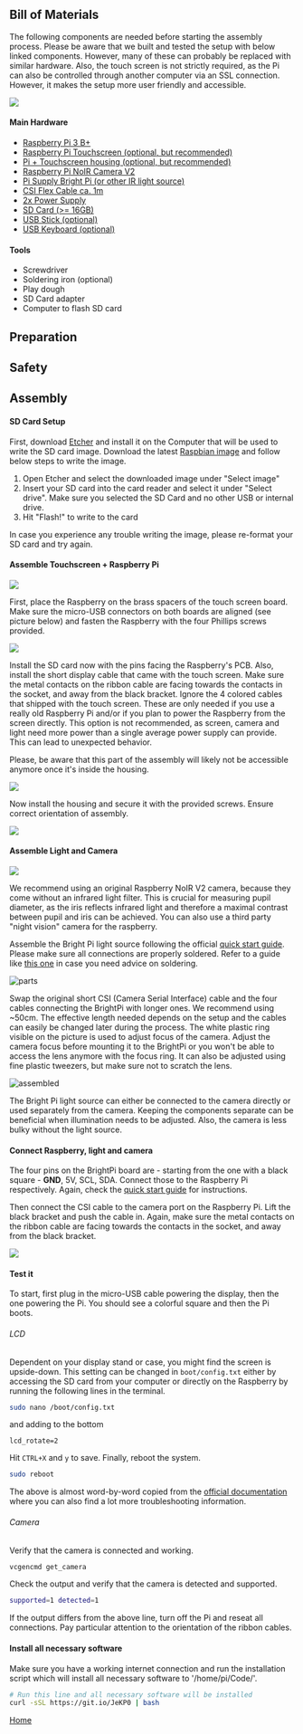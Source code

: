 ## Bill of Materials
The following components are needed before starting the assembly process. Please be aware that we built and tested the setup with below linked components. However, many of these can probably be replaced with similar hardware. Also, the touch screen is not strictly required, as the Pi can also be controlled through another computer via an SSL connection. However, it makes the setup more user friendly and accessible.

![](assets/images/overview_overall.png)

#### Main Hardware
* [Raspberry Pi 3 B+](https://ch.rs-online.com/web/p/entwicklungskits-prozessor-mikrocontroller/1373331/)
* [Raspberry Pi Touchscreen (optional, but recommended)](https://ch.rs-online.com/web/p/entwicklungskits-grafikdisplay/8997466/)
* [Pi + Touchscreen housing (optional, but recommended)](https://ch.rs-online.com/web/p/raspberry-pi-gehause/9064665/)
* [Raspberry Pi NoIR Camera V2](https://ch.rs-online.com/web/p/videomodule/9132673/)
* [Pi Supply Bright Pi (or other IR light source)](https://uk.pi-supply.com/products/bright-pi-bright-white-ir-camera-light-raspberry-pi)
* [CSI Flex Cable ca. 1m](https://www.pi-shop.ch/raspberry-pi-camera-cable-50cm-100cm-200m)
* [2x Power Supply](https://ch.rs-online.com/web/p/ac-dc-adapter/1770223/)
* [SD Card (>= 16GB)](https://ch.rs-online.com/web/p/sd-karten/1249638/)
* [USB Stick (optional)](https://ch.rs-online.com/web/p/usb-sticks/8659155/)
* [USB Keyboard (optional)]()

#### Tools
* Screwdriver
* Soldering iron (optional)
* Play dough
* SD Card adapter
* Computer to flash SD card


## Preparation

## Safety

## Assembly

#### SD Card Setup

First, download [Etcher](https://www.balena.io/etcher/) and install it on the Computer that will be used to write the SD card image. Download the latest  [Raspbian image](https://downloads.raspberrypi.org/raspbian_full_latest) and follow below steps to write the image.

1. Open Etcher and select the downloaded image under "Select image"
2. Insert your SD card into the card reader and select it under "Select drive". Make sure you selected the SD Card and no other USB or internal drive.
3. Hit "Flash!" to write to the card

In case you experience any trouble writing the image, please re-format your SD card and try again.

#### Assemble Touchscreen + Raspberry Pi
![](assets/images/TouchPi_overview.png)

First, place the Raspberry on the brass spacers of the touch screen board. Make sure the micro-USB connectors on both boards are aligned (see picture below) and fasten the Raspberry with the four Phillips screws provided.

![](assets/images/TouchPi_mounted2_annotated.png)

Install the SD card now with the pins facing the Raspberry's PCB. Also, install the short display cable that came with the touch screen. Make sure the metal contacts on the ribbon cable are facing towards the contacts in the socket, and away from the black bracket. Ignore the 4 colored cables that shipped with the touch screen. These are only needed if you use a really old Raspberry Pi and/or if you plan to power the Raspberry from the screen directly. This option is not recommended, as screen, camera and light need more power than a single average power supply can provide. This can lead to unexpected behavior.

Please, be aware that this part of the assembly will likely not be accessible anymore once it's inside the housing.

![](assets/images/TouchPi_Cable_SD_annotated.png)

Now install the housing and secure it with the provided screws. Ensure correct orientation of assembly.

![](assets/images/TouchPi_Case_collage.png)

#### Assemble Light and Camera

![](assets/images/BrightPi_Cam_overview.png)

We recommend using an original Raspberry NoIR V2 camera, because they come without an infrared light filter. This is crucial for measuring pupil diameter, as the iris reflects infrared light and therefore a maximal contrast between pupil and iris can be achieved. You can also use a third party "night vision" camera for the raspberry.

Assemble the Bright Pi light source following the official [quick start guide](https://learn.pi-supply.com/make/bright-pi-quickstart-faq/). Please make sure all connections are properly soldered. Refer to a guide like [this one](https://www.sciencebuddies.org/science-fair-projects/references/how-to-solder#soldering) in case you need advice on soldering.

![parts](assets/images/brightpi_parts.png)

Swap the original short CSI (Camera Serial Interface) cable and the four cables connecting the BrightPi with longer ones. We recommend using ~50cm. The effective length needed depends on the setup and the cables can easily be changed later during the process. The white plastic ring visible on the picture is used to adjust focus of the camera. Adjust the camera focus before mounting it to the BrightPi or you won't be able to access the lens anymore with the focus ring. It can also be adjusted using fine plastic tweezers, but make sure not to scratch the lens.

![assembled](assets/images/brightpi_assembled.png)

The Bright Pi light source can either be connected to the camera directly or used separately from the camera. Keeping the components separate can be beneficial when illumination needs to be adjusted. Also, the camera is less bulky without the light source.

#### Connect Raspberry, light and camera

The four pins on the BrightPi board are - starting from the one with a black square - **GND**, 5V, SCL, SDA. Connect those to the Raspberry Pi respectively. Again, check the [quick start guide](https://learn.pi-supply.com/make/bright-pi-quickstart-faq/) for instructions.

Then connect the CSI cable to the camera port on the Raspberry Pi. Lift the black bracket and push the cable in. Again, make sure the metal contacts on the ribbon cable are facing towards the contacts in the socket, and away from the black bracket.

![](assets/images/CameraPi_Connected.png)

#### Test it

To start, first plug in the micro-USB cable powering the display, then the one powering the Pi. You should see a colorful square and then the Pi boots.

###### LCD

Dependent on your display stand or case, you might find the screen is upside-down. This setting can be changed in `boot/config.txt` either by accessing the SD card from your computer or directly on the Raspberry by running the following lines in the terminal.

```bash
sudo nano /boot/config.txt
```

and adding to the bottom

```
lcd_rotate=2
```

Hit `CTRL+X` and `y` to save. Finally, reboot the system.

```bash
sudo reboot
```

The above is almost word-by-word copied from the [official documentation](https://www.raspberrypi.org/documentation/hardware/display/troubleshooting.md) where you can also find a lot more troubleshooting information.

###### Camera

Verify that the camera is connected and working.

```bash
vcgencmd get_camera
```

Check the output and verify that the camera is detected and supported.

```bash
supported=1 detected=1
```

If the output differs from the above line, turn off the Pi and reseat all connections. Pay particular attention to the orientation of the ribbon cables.

#### Install all necessary software

Make sure you have a working internet connection and run the installation script which will install all necessary software to '/home/pi/Code/'.

```bash
# Run this line and all necessary software will be installed
curl -sSL https://git.io/JeKP0 | bash
```

[Home](./index.html)
